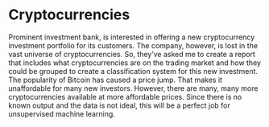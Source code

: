 # Cryptocurrencies

Prominent investment bank, is interested in offering a new cryptocurrency investment portfolio for its customers. The company, however, is lost in the vast universe of cryptocurrencies. So, they’ve asked me to create a report that includes what cryptocurrencies are on the trading market and how they could be grouped to create a classification system for this new investment. The popularity of Bitcoin has caused a price jump. That makes it unaffordable for many new investors. However, there are many, many more cryptocurrencies available at more affordable prices. Since there is no known output and the data is not ideal, this will be a perfect job for unsupervised machine learning.
